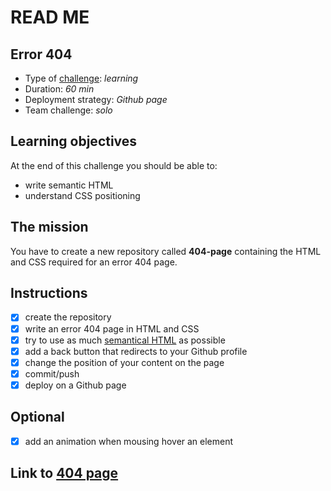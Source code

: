 # READ ME

## Error 404
* Type of [challenge](https://github.com/becodeorg/BXL-Swartz-4-27/blob/master/1.The-Field/4.HTML-CSS/introduction/03-error-404.adoc): *learning*
* Duration: *60 min*
* Deployment strategy: *Github page*
* Team challenge: *solo*

## Learning objectives
At the end of this challenge you should be able to:
* write semantic HTML
* understand CSS positioning

## The mission
You have to create a new repository called **404-page** containing the HTML and CSS required for an error 404 page.

## Instructions
- [x] create the repository
- [x] write an error 404 page in HTML and CSS
- [x] try to use as much [semantical HTML](https://www.w3schools.com/html/html5_semantic_elements.asp) as possible
- [x] add a back button that redirects to your Github profile
- [x] change the position of your content on the page
- [x] commit/push
- [x] deploy on a Github page

## Optional
- [x] add an animation when mousing hover an element

## Link to [404 page](https://luisromeroaraya.github.io/404-page/404.html)
